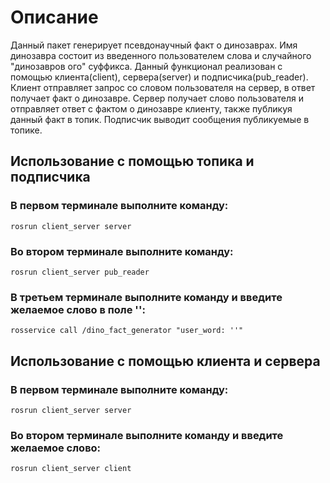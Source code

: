 # Описание
Данный пакет генерирует псевдонаучный факт о динозаврах. Имя динозавра состоит из введенного пользователем слова и случайного "динозавров ого" суффикса. Данный функционал реализован с помощью клиента(client), сервера(server) и подписчика(pub_reader). Клиент отправляет запрос со словом пользователя на сервер, в ответ получает факт о динозавре. Сервер получает слово пользователя и отправляет ответ с фактом о динозавре клиенту, также публикуя данный факт в топик. Подписчик выводит сообщения публикуемые в топике.

## Использование с помощью топика и подписчика
### В первом терминале выполните команду:
`rosrun client_server server`
### Во втором терминале выполните команду:
`rosrun client_server pub_reader`
### В третьем терминале выполните команду и введите желаемое слово в поле '':
`rosservice call /dino_fact_generator "user_word: ''"`

## Использование с помощью клиента и сервера
### В первом терминале выполните команду:
`rosrun client_server server`
### Во втором терминале выполните команду и введите желаемое слово:
`rosrun client_server client`
